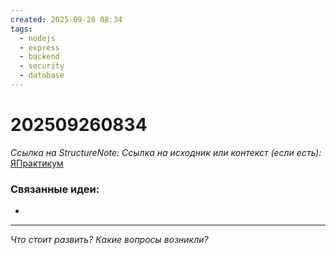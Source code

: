 ```yaml
---
created: 2025-09-26 08:34
tags:
  - nodejs
  - express
  - backend
  - security
  - database
---
```

# 202509260834
*Ссылка на StructureNote:*
*Ссылка на исходник или контекст (если есть):* [ЯПрактикум](https://practicum.yandex.ru/learn/backend-nodejs/courses/16b47298-e20d-4fde-9619-1ab305039a00/sprints/564238/topics/a4928f0d-5f69-4053-bea3-fa90d3a2a89f/lessons/f64ab175-1f2d-4beb-b105-b9704a51c7c8/)



### Связанные идеи:
* 
---

*Что стоит развить? Какие вопросы возникли?*